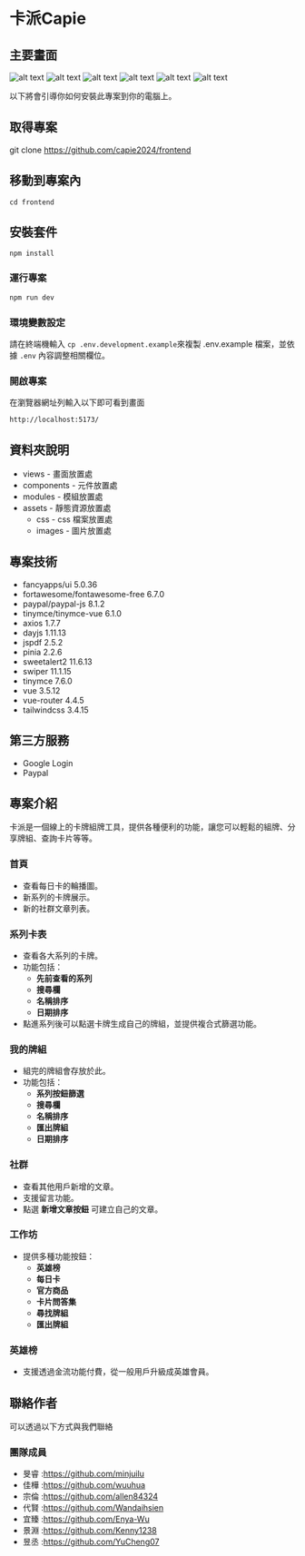 # 卡派Capie

## 主要畫面

![alt text](image.png)
![alt text](image-1.png)
![alt text](image-2.png)
![alt text](image-3.png)
![alt text](image-5.png)
![alt text](image-4.png)

以下將會引導你如何安裝此專案到你的電腦上。

## 取得專案

git clone https://github.com/capie2024/frontend

## 移動到專案內

```
cd frontend
```

## 安裝套件

```
npm install
```

### 運行專案

```sh
npm run dev
```

### 環境變數設定

請在終端機輸入 `cp .env.development.example`來複製 .env.example 檔案，並依據 `.env` 內容調整相關欄位。

### 開啟專案

在瀏覽器網址列輸入以下即可看到畫面

```sh
http://localhost:5173/
```

## 資料夾說明

- views - 畫面放置處
- components - 元件放置處
- modules - 模組放置處
- assets - 靜態資源放置處
  - css - css 檔案放置處
  - images - 圖片放置處

## 專案技術

- fancyapps/ui 5.0.36
- fortawesome/fontawesome-free 6.7.0
- paypal/paypal-js 8.1.2
- tinymce/tinymce-vue 6.1.0
- axios 1.7.7
- dayjs 1.11.13
- jspdf 2.5.2
- pinia 2.2.6
- sweetalert2 11.6.13
- swiper 11.1.15
- tinymce 7.6.0
- vue 3.5.12
- vue-router 4.4.5
- tailwindcss 3.4.15

## 第三方服務

- Google Login
- Paypal

## 專案介紹

卡派是一個線上的卡牌組牌工具，提供各種便利的功能，讓您可以輕鬆的組牌、分享牌組、查詢卡片等等。

### **首頁**

- 查看每日卡的輪播圖。
- 新系列的卡牌展示。
- 新的社群文章列表。

### **系列卡表**

- 查看各大系列的卡牌。
- 功能包括：
  - **先前查看的系列**
  - **搜尋欄**
  - **名稱排序**
  - **日期排序**
- 點進系列後可以點選卡牌生成自己的牌組，並提供複合式篩選功能。

### **我的牌組**

- 組完的牌組會存放於此。
- 功能包括：
  - **系列按鈕篩選**
  - **搜尋欄**
  - **名稱排序**
  - **匯出牌組**
  - **日期排序**

### **社群**

- 查看其他用戶新增的文章。
- 支援留言功能。
- 點選 **新增文章按鈕** 可建立自己的文章。

### **工作坊**

- 提供多種功能按鈕：
  - **英雄榜**
  - **每日卡**
  - **官方商品**
  - **卡片問答集**
  - **尋找牌組**
  - **匯出牌組**

### **英雄榜**

- 支援透過金流功能付費，從一般用戶升級成英雄會員。

## 聯絡作者

可以透過以下方式與我們聯絡

### 團隊成員

- 旻睿 :https://github.com/minjuilu
- 佳樺 :https://github.com/wuuhua
- 宗倫 :https://github.com/allen84324
- 代賢 :https://github.com/Wandaihsien
- 宜臻 :https://github.com/Enya-Wu
- 景淵 :https://github.com/Kenny1238
- 昱丞 :https://github.com/YuCheng07
